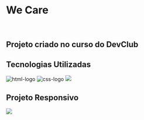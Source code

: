 <h1>We Care</h1>
<br>
<h2>Projeto criado no curso do DevClub</h2>
<h2>Tecnologias Utilizadas</h2> 
<img src="https://img.shields.io/badge/HTML5-E34F26?style=for-the-badge&logo=html5&logoColor=white" alt="html-logo" />
<img src="https://img.shields.io/badge/CSS3-1572B6?style=for-the-badge&logo=css3&logoColor=white" alt="css-logo" />
<img src="https://github.com/allansoares28/desafio-1-css-devclub/blob/main/img/PC.png?raw=true"/>
<h2>Projeto Responsivo</h2>
<img src="https://github.com/allansoares28/desafio-1-css-devclub/blob/main/img/Celular%201.png?raw=true"/>
